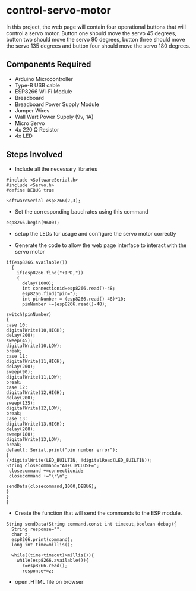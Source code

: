 # control-servo-motor
In this project, the  web page will contain four operational buttons that will control a servo motor. Button one should move the servo 45 degrees, button two should move the servo 90 degrees, button three should move the servo 135 degrees and button four should move the servo 180 degrees. 
## Components Required
- Arduino Microcontroller
- Type-B USB cable
- ESP8266 Wi-Fi Module
- Breadboard
- Breadboard Power Supply Module
- Jumper Wires
- Wall Wart Power Supply (9v, 1A)
- Micro Servo
- 4x 220 Ω Resistor
- 4x LED
## Steps Involved
- Include all the necessary libraries
```
#include <SoftwareSerial.h>
#include <Servo.h>
#define DEBUG true

SoftwareSerial esp8266(2,3);
```
- Set the corresponding baud rates using this command
```
esp8266.begin(9600);

```
- setup the LEDs for usage and configure the servo motor correctly


- Generate the code to allow the web page interface to interact with the servo motor
```
if(esp8266.available())
  {
    if(esp8266.find("+IPD,"))
    {
      delay(1000);
      int connectionid=esp8266.read()-48;
      esp8266.find("pin=");
      int pinNumber = (esp8266.read()-48)*10;
      pinNumber +=(esp8266.read()-48);

switch(pinNumber)
{
case 10: 
digitalWrite(10,HIGH);
delay(200);
sweep(45);
digitalWrite(10,LOW);
break;
case 11: 
digitalWrite(11,HIGH);
delay(200);
sweep(90);
digitalWrite(11,LOW);
break;
case 12: 
digitalWrite(12,HIGH);
delay(200);
sweep(135);
digitalWrite(12,LOW);
break;
case 13: 
digitalWrite(13,HIGH);
delay(200);
sweep(180);
digitalWrite(13,LOW);
break;
default: Serial.print("pin number error");
}
//digitalWrite(LED_BUILTIN, !digitalRead(LED_BUILTIN));
String closecommand="AT+CIPCLOSE=";
 closecommand +=connectionid;
 closecommand +="\r\n";

sendData(closecommand,1000,DEBUG); 
}
}
}
```
- Create the function that will send the commands to the ESP module.
```
String sendData(String command,const int timeout,boolean debug){
  String response="";
  char z;
  esp8266.print(command);
  long int time=millis();

  while((time+timeout)>millis()){
    while(esp8266.available()){
      z=esp8266.read();
      response+=z;
```

-  open .HTML file on browser
